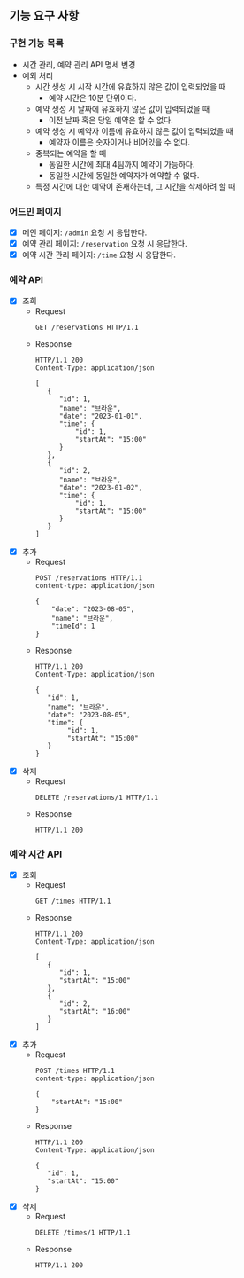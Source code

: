 ## 기능 요구 사항

### 구현 기능 목록
- 시간 관리, 예약 관리 API 명세 변경
- 예외 처리
  - 시간 생성 시 시작 시간에 유효하지 않은 값이 입력되었을 때
    - 예약 시간은 10분 단위이다.
  - 예약 생성 시 날짜에 유효하지 않은 값이 입력되었을 때
    - 이전 날짜 혹은 당일 예약은 할 수 없다.
  - 예약 생성 시 예약자 이름에 유효하지 않은 값이 입력되었을 때
    - 예약자 이름은 숫자이거나 비어있을 수 없다.
  - 중복되는 예약을 할 때
    - 동일한 시간에 최대 4팀까지 예약이 가능하다.
    - 동일한 시간에 동일한 예약자가 예약할 수 없다.
  - 특정 시간에 대한 예약이 존재하는데, 그 시간을 삭제하려 할 때

### 어드민 페이지

- [x] 메인 페이지: `/admin` 요청 시 응답한다.
- [x] 예약 관리 페이지: `/reservation` 요청 시 응답한다.
- [x] 예약 시간 관리 페이지: `/time` 요청 시 응답한다.

### 예약 API

- [x] 조회 <br>
    - Request
      ```  
      GET /reservations HTTP/1.1
      ```
    - Response
      ```  
      HTTP/1.1 200
      Content-Type: application/json
      
      [
         {
            "id": 1,
            "name": "브라운",
            "date": "2023-01-01",
            "time": {
                "id": 1,
                "startAt": "15:00"
            }
         },
         {
            "id": 2,
            "name": "브라운",
            "date": "2023-01-02",
            "time": {
                "id": 1,
                "startAt": "15:00"
            }
         }
      ]
      ```
- [x] 추가
    - Request
      ``` 
      POST /reservations HTTP/1.1
      content-type: application/json
    
      {
          "date": "2023-08-05",
          "name": "브라운",
          "timeId": 1
      }
      ```
    - Response
      ```  
      HTTP/1.1 200
      Content-Type: application/json
    
      {
         "id": 1,
         "name": "브라운",
         "date": "2023-08-05",
         "time": {
              "id": 1,
              "startAt": "15:00"
         }
      }
      ```
- [x] 삭제
    - Request
      ``` 
      DELETE /reservations/1 HTTP/1.1
      ```
    - Response
      ```  
      HTTP/1.1 200
      ```

### 예약 시간 API
- [x] 조회 <br>
    - Request
      ```  
      GET /times HTTP/1.1
      ```
    - Response
      ```  
      HTTP/1.1 200
      Content-Type: application/json
      
      [
         {
            "id": 1,
            "startAt": "15:00"
         },
         {
            "id": 2,
            "startAt": "16:00"
         }
      ]
      ```
- [x] 추가
    - Request
      ``` 
      POST /times HTTP/1.1
      content-type: application/json
    
      {
          "startAt": "15:00"
      }
      ```
    - Response
      ```  
      HTTP/1.1 200
      Content-Type: application/json
    
      {
         "id": 1,
         "startAt": "15:00"
      }
      ```
- [x] 삭제
    - Request
      ``` 
      DELETE /times/1 HTTP/1.1
      ```
    - Response
      ```  
      HTTP/1.1 200
      ```
